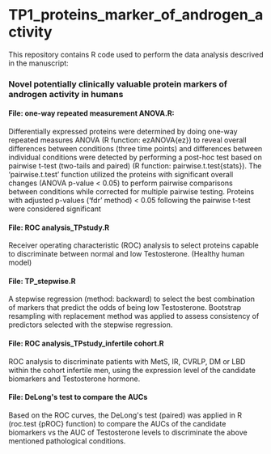 # TP1_proteins_marker_of_androgen_activity

This repository contains R code used to perform the data analysis descrived in the manuscript:
 
### Novel potentially clinically valuable protein markers of androgen activity in humans 

#### File: one-way repeated measurement ANOVA.R:

Differentially expressed proteins were determined by doing one-way repeated measures ANOVA (R function: ezANOVA{ez}) to reveal overall differences between conditions (three time points) and differences between individual conditions were detected by performing a post-hoc test based on pairwise t-test (two-tails and paired) (R function: pairwise.t.test{stats}). The ‘pairwise.t.test’ function utilized the proteins with significant overall changes (ANOVA p-value < 0.05) to perform pairwise comparisons between conditions while corrected for multiple pairwise testing. Proteins with adjusted p-values (‘fdr’ method) < 0.05 following the pairwise t-test were considered significant

#### File: ROC analysis_TPstudy.R

Receiver operating characteristic (ROC) analysis to select proteins capable to discriminate between normal and low Testosterone. (Healthy human model)

#### File: TP_stepwise.R

A stepwise regression (method: backward) to select the best combination of markers that predict the odds of being low Testosterone. Bootstrap resampling with replacement method was applied to assess consistency of predictors selected with the stepwise regression.

#### File: ROC analysis_TPstudy_infertile cohort.R

ROC analysis to discriminate patients with MetS, IR, CVRLP, DM or LBD within the cohort infertile men, using the expression level of the candidate biomarkers and Testosterone hormone.

#### File: DeLong's test to compare the AUCs

Based on the ROC curves, the DeLong's test (paired) was applied in R (roc.test {pROC} function) to compare the AUCs of the candidate biomarkers vs the AUC of Testosterone levels to discriminate the above mentioned pathological conditions. 
